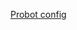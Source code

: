 [Probot config](https://probot.github.io/docs/best-practices/#store-configuration-in-the-repository)
